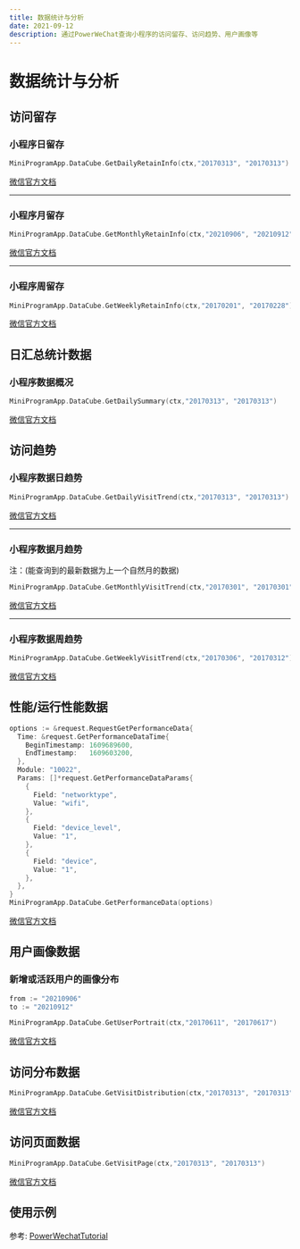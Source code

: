 ```yaml
---
title: 数据统计与分析
date: 2021-09-12
description: 通过PowerWeChat查询小程序的访问留存、访问趋势、用户画像等
---
```


# 数据统计与分析

## 访问留存

### 小程序日留存

```go
MiniProgramApp.DataCube.GetDailyRetainInfo(ctx,"20170313", "20170313")
```

[微信官方文档](https://developers.weixin.qq.com/miniprogram/dev/api-backend/open-api/data-analysis/visit-retain/analysis.getDailyRetain.html)

---

### 小程序月留存

```go
MiniProgramApp.DataCube.GetMonthlyRetainInfo(ctx,"20210906", "20210912")
```

[微信官方文档](https://developers.weixin.qq.com/miniprogram/dev/api-backend/open-api/data-analysis/visit-retain/analysis.getMonthlyRetain.html)

---

### 小程序周留存

```go
MiniProgramApp.DataCube.GetWeeklyRetainInfo(ctx,"20170201", "20170228")
```

[微信官方文档](https://developers.weixin.qq.com/miniprogram/dev/api-backend/open-api/data-analysis/visit-retain/analysis.getWeeklyRetain.html)

## 日汇总统计数据

### 小程序数据概况

```go
MiniProgramApp.DataCube.GetDailySummary(ctx,"20170313", "20170313")
```

[微信官方文档](https://developers.weixin.qq.com/miniprogram/dev/api-backend/open-api/data-analysis/analysis.getDailySummary.html)

## 访问趋势

### 小程序数据日趋势

```go
MiniProgramApp.DataCube.GetDailyVisitTrend(ctx,"20170313", "20170313")
```

[微信官方文档](https://developers.weixin.qq.com/miniprogram/dev/api-backend/open-api/data-analysis/visit-trend/analysis.getDailyVisitTrend.html)

---

### 小程序数据月趋势

注：(能查询到的最新数据为上一个自然月的数据)

```go
MiniProgramApp.DataCube.GetMonthlyVisitTrend(ctx,"20170301", "20170301")
```

[微信官方文档](https://developers.weixin.qq.com/miniprogram/dev/api-backend/open-api/data-analysis/visit-trend/analysis.getMonthlyVisitTrend.html)

---

### 小程序数据周趋势

```go
MiniProgramApp.DataCube.GetWeeklyVisitTrend(ctx,"20170306", "20170312")
```

[微信官方文档](https://developers.weixin.qq.com/miniprogram/dev/api-backend/open-api/data-analysis/visit-trend/analysis.getWeeklyVisitTrend.html)

## 性能/运行性能数据

```go
options := &request.RequestGetPerformanceData{
  Time: &request.GetPerformanceDataTime{
    BeginTimestamp: 1609689600,
    EndTimestamp:   1609603200,
  },
  Module: "10022",
  Params: []*request.GetPerformanceDataParams{
    {
      Field: "networktype",
      Value: "wifi",
    },
    {
      Field: "device_level",
      Value: "1",
    },
    {
      Field: "device",
      Value: "1",
    },
  },
}
MiniProgramApp.DataCube.GetPerformanceData(options)
```

[微信官方文档](https://developers.weixin.qq.com/miniprogram/dev/api-backend/open-api/data-analysis/analysis.getPerformanceData.html)

## 用户画像数据

### 新增或活跃用户的画像分布

```go
from := "20210906"
to := "20210912"

MiniProgramApp.DataCube.GetUserPortrait(ctx,"20170611", "20170617")
```

[微信官方文档](https://developers.weixin.qq.com/miniprogram/dev/api-backend/open-api/data-analysis/analysis.getUserPortrait.html)

## 访问分布数据

```go
MiniProgramApp.DataCube.GetVisitDistribution(ctx,"20170313", "20170313")
```

[微信官方文档](https://developers.weixin.qq.com/miniprogram/dev/api-backend/open-api/data-analysis/analysis.getVisitDistribution.html)

## 访问页面数据

```go
MiniProgramApp.DataCube.GetVisitPage(ctx,"20170313", "20170313")
```

[微信官方文档](https://developers.weixin.qq.com/miniprogram/dev/api-backend/open-api/data-analysis/analysis.getUserPortrait.html)



## 使用示例

参考: [PowerWechatTutorial](https://github.com/ArtisanCloud/PowerWechatTutorial/blob/master/controllers/miniprogram/data-cube.go)

